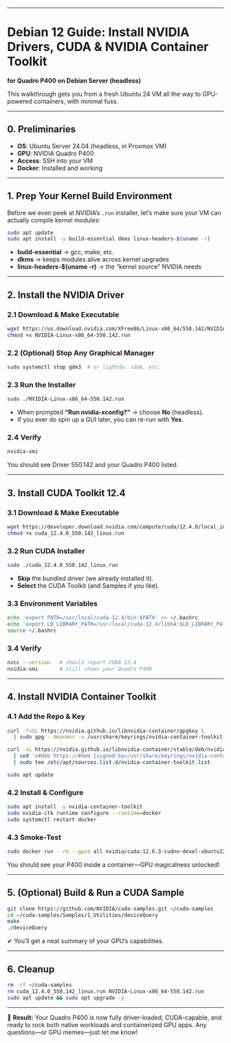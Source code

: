 

---

# Debian 12 Guide: Install NVIDIA Drivers, CUDA & NVIDIA Container Toolkit

**for Quadro P400 on Debian Server (headless)**

This walkthrough gets you from a fresh Ubuntu 24 VM all the way to GPU-powered containers, with minimal fuss.

---

## 0. Preliminaries

* **OS**: Ubuntu Server 24.04 (headless, in Proxmox VM)
* **GPU**: NVIDIA Quadro P400
* **Access**: SSH into your VM
* **Docker**: Installed and working

---

## 1. Prep Your Kernel Build Environment

Before we even peek at NVIDIA’s `.run` installer, let’s make sure your VM can actually compile kernel modules:

```bash
sudo apt update
sudo apt install -y build-essential dkms linux-headers-$(uname -r)
```

* **build-essential** → gcc, make, etc.
* **dkms** → keeps modules alive across kernel upgrades
* **linux-headers-\$(uname -r)** → the “kernel source” NVIDIA needs

---

## 2. Install the NVIDIA Driver

### 2.1 Download & Make Executable

```bash
wget https://us.download.nvidia.com/XFree86/Linux-x86_64/550.142/NVIDIA-Linux-x86_64-550.142.run
chmod +x NVIDIA-Linux-x86_64-550.142.run
```

### 2.2 (Optional) Stop Any Graphical Manager

```bash
sudo systemctl stop gdm3  # or lightdm, sddm, etc.
```

### 2.3 Run the Installer

```bash
sudo ./NVIDIA-Linux-x86_64-550.142.run
```

* When prompted **“Run nvidia-xconfig?”** → choose **No** (headless).
* If you ever do spin up a GUI later, you can re-run with **Yes**.

### 2.4 Verify

```bash
nvidia-smi
```

You should see Driver 550.142 and your Quadro P400 listed.

---

## 3. Install CUDA Toolkit 12.4

### 3.1 Download & Make Executable

```bash
wget https://developer.download.nvidia.com/compute/cuda/12.4.0/local_installers/cuda_12.4.0_550.142_linux.run
chmod +x cuda_12.4.0_550.142_linux.run
```

### 3.2 Run CUDA Installer

```bash
sudo ./cuda_12.4.0_550.142_linux.run
```

* **Skip** the bundled driver (we already installed it).
* **Select** the CUDA Toolkit (and Samples if you like).

### 3.3 Environment Variables

```bash
echo 'export PATH=/usr/local/cuda-12.4/bin:$PATH' >> ~/.bashrc
echo 'export LD_LIBRARY_PATH=/usr/local/cuda-12.4/lib64:$LD_LIBRARY_PATH' >> ~/.bashrc
source ~/.bashrc
```

### 3.4 Verify

```bash
nvcc --version   # should report CUDA 12.4
nvidia-smi       # still shows your Quadro P400
```

---

## 4. Install NVIDIA Container Toolkit

### 4.1 Add the Repo & Key

```bash
curl -fsSL https://nvidia.github.io/libnvidia-container/gpgkey \
  | sudo gpg --dearmor -o /usr/share/keyrings/nvidia-container-toolkit-keyring.gpg

curl -sL https://nvidia.github.io/libnvidia-container/stable/deb/nvidia-container-toolkit.list \
  | sed 's#deb https://#deb [signed-by=/usr/share/keyrings/nvidia-container-toolkit-keyring.gpg] https://#' \
  | sudo tee /etc/apt/sources.list.d/nvidia-container-toolkit.list

sudo apt update
```

### 4.2 Install & Configure

```bash
sudo apt install -y nvidia-container-toolkit
sudo nvidia-ctk runtime configure --runtime=docker
sudo systemctl restart docker
```

### 4.3 Smoke-Test

```bash
sudo docker run --rm --gpus all nvidia/cuda:12.6.3-cudnn-devel-ubuntu22.04 nvidia-smi
```

You should see your P400 inside a container—GPU magicalness unlocked!

---

## 5. (Optional) Build & Run a CUDA Sample

```bash
git clone https://github.com/NVIDIA/cuda-samples.git ~/cuda-samples
cd ~/cuda-samples/Samples/1_Utilities/deviceQuery
make
./deviceQuery
```

✔ You’ll get a neat summary of your GPU’s capabilities.

---

## 6. Cleanup

```bash
rm -rf ~/cuda-samples
rm cuda_12.4.0_550.142_linux.run NVIDIA-Linux-x86_64-550.142.run
sudo apt update && sudo apt upgrade -y
```

---

🎉 **Result:** Your Quadro P400 is now fully driver-loaded, CUDA-capable, and ready to rock both native workloads and containerized GPU apps. Any questions—or GPU memes—just let me know!
